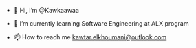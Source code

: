 - 👋 Hi, I’m @Kawkaawaa

- 🌱 I’m currently learning Software Engineering at ALX program

- 📫 How to reach me kawtar.elkhoumani@outlook.com

<!---
Kawkaawaa/Kawkaawaa is a ✨ special ✨ repository because its `README.md` (this file) appears on your GitHub profile.
You can click the Preview link to take a look at your changes.
--->
